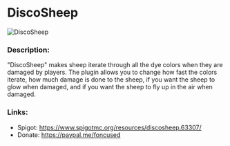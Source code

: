 # DiscoSheep
![DiscoSheep](https://i.imgur.com/KBL6IE0.gif)

### Description:
"DiscoSheep" makes sheep iterate through all the dye colors when they are damaged by players. The plugin allows you to change how fast the colors iterate, how much damage is done to the sheep, if you want the sheep to glow when damaged, and if you want the sheep to fly up in the air when damaged.

### Links:
- Spigot: https://www.spigotmc.org/resources/discosheep.63307/
- Donate: https://paypal.me/foncused
